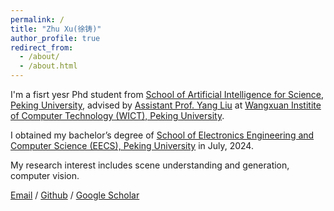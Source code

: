```yaml
---
permalink: /
title: "Zhu Xu(徐铸)"
author_profile: true
redirect_from: 
  - /about/
  - /about.html
---
```

I'm a fisrt yesr Phd student from [School of Artificial Intelligence for Science, Peking University](https://sai.pku.edu.cn), advised by [Assistant Prof. Yang Liu](https://www.csyangliu.com/) at  [Wangxuan Institite of Computer Technology (WICT), Peking University](https://www.icst.pku.edu.cn/).

I obtained my bachelor’s degree of [School of Electronics Engineering and Computer Science (EECS), Peking University](https://eecs.pku.edu.cn/) in July, 2024.

My research interest includes scene understanding and generation, computer vision.


[Email](xuzhu@stu.pku.edu.cn) / [Github](https://github.com/XZPKU) / [Google Scholar](https://scholar.google.com/citations?user=c3cgxwoAAAAJ&hl=zh-CN)
